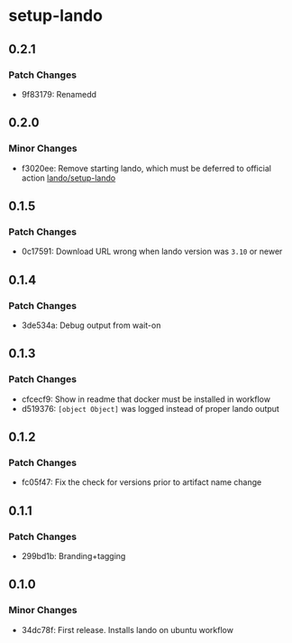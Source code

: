 # setup-lando

## 0.2.1

### Patch Changes

- 9f83179: Renamedd

## 0.2.0

### Minor Changes

- f3020ee: Remove starting lando, which must be deferred to official action [lando/setup-lando](https://docs.lando.dev/install/gha.html)

## 0.1.5

### Patch Changes

- 0c17591: Download URL wrong when lando version was `3.10` or newer

## 0.1.4

### Patch Changes

- 3de534a: Debug output from wait-on

## 0.1.3

### Patch Changes

- cfcecf9: Show in readme that docker must be installed in workflow
- d519376: `[object Object]` was logged instead of proper lando output

## 0.1.2

### Patch Changes

- fc05f47: Fix the check for versions prior to artifact name change

## 0.1.1

### Patch Changes

- 299bd1b: Branding+tagging

## 0.1.0

### Minor Changes

- 34dc78f: First release. Installs lando on ubuntu workflow
